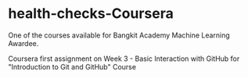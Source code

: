 # health-checks-Coursera
One of the courses available for Bangkit Academy Machine Learning Awardee.

Coursera first assignment on Week 3 - Basic Interaction with GitHub for "Introduction to Git and GitHub" Course

